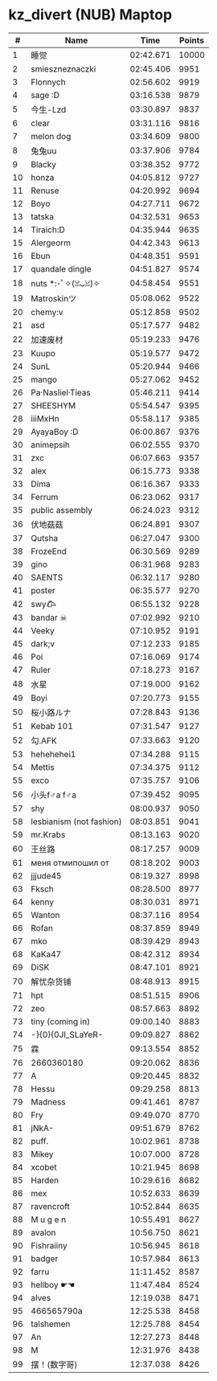# kz_divert (NUB) Maptop

|  # | Name | Time | Points |
|-------------- | -------------- | -------------- | -------------- | 
| 1 | 睡觉 | 02:42.671 | 10000 | 
| 2 | smieszneznaczki | 02:45.406 | 9951 | 
| 3 | Flonnych | 02:56.602 | 9919 | 
| 4 | sage :D | 03:16.538 | 9879 | 
| 5 | 今生-Lzd | 03:30.897 | 9837 | 
| 6 | clear | 03:31.116 | 9816 | 
| 7 | melon dog | 03:34.609 | 9800 | 
| 8 | 兔兔uu | 03:37.906 | 9784 | 
| 9 | Blacky | 03:38.352 | 9772 | 
| 10 | honza | 04:05.812 | 9727 | 
| 11 | Renuse | 04:20.992 | 9694 | 
| 12 | Boyo | 04:27.711 | 9672 | 
| 13 | tatska | 04:32.531 | 9653 | 
| 14 | Tiraich:D | 04:35.944 | 9635 | 
| 15 | Alergeorm | 04:42.343 | 9613 | 
| 16 | Ebun | 04:48.351 | 9591 | 
| 17 | quandale dingle | 04:51.827 | 9574 | 
| 18 | nuts *:･ﾟ✧(ꈍᴗꈍ)✧ | 04:58.454 | 9551 | 
| 19 | Matroskinツ | 05:08.062 | 9522 | 
| 20 | chemy:v | 05:12.858 | 9502 | 
| 21 | asd | 05:17.577 | 9482 | 
| 22 | 加速废材 | 05:19.233 | 9476 | 
| 23 | Kuupo | 05:19.577 | 9472 | 
| 24 | SunL | 05:20.944 | 9466 | 
| 25 | mango | 05:27.062 | 9452 | 
| 26 | Pa·Nasliel·Tieas | 05:46.211 | 9414 | 
| 27 | SHEESHYM | 05:54.547 | 9395 | 
| 28 | iiiMxHn | 05:58.117 | 9385 | 
| 29 | AyayaBoy :D | 06:00.867 | 9376 | 
| 30 | animepsih | 06:02.555 | 9370 | 
| 31 | zxc | 06:07.663 | 9357 | 
| 32 | alex | 06:15.773 | 9338 | 
| 33 | Dima | 06:16.367 | 9333 | 
| 34 | Ferrum | 06:23.062 | 9317 | 
| 35 | public assembly | 06:24.023 | 9312 | 
| 36 | 伏地菇菇 | 06:24.891 | 9307 | 
| 37 | Qutsha | 06:27.047 | 9300 | 
| 38 | FrozeEnd | 06:30.569 | 9289 | 
| 39 | gino | 06:31.968 | 9283 | 
| 40 | SAENTS | 06:32.117 | 9280 | 
| 41 | poster | 06:35.577 | 9270 | 
| 42 | swy𐂃 | 06:55.132 | 9228 | 
| 43 | bandar ☠ | 07:02.992 | 9210 | 
| 44 | Veeky | 07:10.952 | 9191 | 
| 45 | dark;v | 07:12.233 | 9185 | 
| 46 | Poi | 07:16.069 | 9174 | 
| 47 | Ruler | 07:18.273 | 9167 | 
| 48 | 水星 | 07:19.000 | 9162 | 
| 49 | Boyi | 07:20.773 | 9155 | 
| 50 | 桜小路ルナ | 07:28.843 | 9136 | 
| 51 | Kebab 101 | 07:31.547 | 9127 | 
| 52 | 勾.AFK | 07:33.663 | 9120 | 
| 53 | hehehehei1 | 07:34.288 | 9115 | 
| 54 | Mettis | 07:34.375 | 9112 | 
| 55 | exco | 07:35.757 | 9106 | 
| 56 | 小头f♂a f♂a | 07:39.452 | 9095 | 
| 57 | shy | 08:00.937 | 9050 | 
| 58 | lesbianism (not fashion) | 08:03.851 | 9041 | 
| 59 | mr.Krabs | 08:13.163 | 9020 | 
| 60 | 王丝路 | 08:17.257 | 9009 | 
| 61 | меня отмипошил от | 08:18.202 | 9003 | 
| 62 | jjjude45 | 08:19.327 | 8998 | 
| 63 | Fksch | 08:28.500 | 8977 | 
| 64 | kenny | 08:30.031 | 8971 | 
| 65 | Wanton | 08:37.116 | 8954 | 
| 66 | Rofan | 08:37.859 | 8949 | 
| 67 | mko | 08:39.429 | 8943 | 
| 68 | KaKa47 | 08:42.312 | 8934 | 
| 69 | DiSK | 08:47.101 | 8921 | 
| 70 | 解忧杂货铺 | 08:48.913 | 8915 | 
| 71 | hpt | 08:51.515 | 8906 | 
| 72 | zeo | 08:57.663 | 8892 | 
| 73 | tiny (coming in) | 09:00.140 | 8883 | 
| 74 | -}{0}{0JI_SLaYeR- | 09:09.827 | 8862 | 
| 75 | 霖 | 09:13.554 | 8852 | 
| 76 | 2660360180 | 09:20.062 | 8836 | 
| 77 | A | 09:20.445 | 8832 | 
| 78 | Hessu | 09:29.258 | 8813 | 
| 79 | Madness | 09:41.461 | 8787 | 
| 80 | Fry | 09:49.070 | 8770 | 
| 81 | jNkA- | 09:51.679 | 8762 | 
| 82 | puff. | 10:02.961 | 8738 | 
| 83 | Mikey | 10:07.000 | 8728 | 
| 84 | xcobet | 10:21.945 | 8698 | 
| 85 | Harden | 10:29.616 | 8682 | 
| 86 | mex | 10:52.633 | 8639 | 
| 87 | ravencroft | 10:52.844 | 8635 | 
| 88 | M u g e n | 10:55.491 | 8627 | 
| 89 | avalon | 10:56.750 | 8621 | 
| 90 | Fishraiiny | 10:56.945 | 8618 | 
| 91 | badger | 10:57.984 | 8613 | 
| 92 | farru | 11:11.452 | 8587 | 
| 93 | hellboy ☛☚ | 11:47.484 | 8524 | 
| 94 | alves | 12:19.038 | 8471 | 
| 95 | 466565790a | 12:25.538 | 8458 | 
| 96 | talshemen | 12:25.788 | 8454 | 
| 97 | An | 12:27.273 | 8448 | 
| 98 | M | 12:31.976 | 8438 | 
| 99 | 摆！(数字哥) | 12:37.038 | 8426 | 

